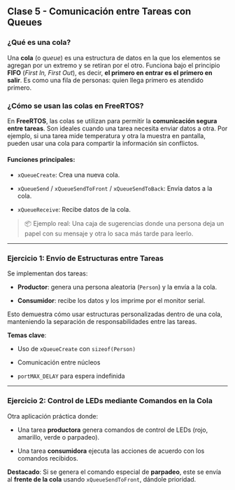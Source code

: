 ## Clase 5 - Comunicación entre Tareas con Queues

### ¿Qué es una cola?

Una **cola** (o _queue_) es una estructura de datos en la que los elementos se agregan por un extremo y se retiran por el otro. Funciona bajo el principio **FIFO** (_First In, First Out_), es decir, **el primero en entrar es el primero en salir**. Es como una fila de personas: quien llega primero es atendido primero.

### ¿Cómo se usan las colas en FreeRTOS?

En **FreeRTOS**, las colas se utilizan para permitir la **comunicación segura entre tareas**. Son ideales cuando una tarea necesita enviar datos a otra. Por ejemplo, si una tarea mide temperatura y otra la muestra en pantalla, pueden usar una cola para compartir la información sin conflictos.

#### Funciones principales:

-   `xQueueCreate`: Crea una nueva cola.
    
-   `xQueueSend` / `xQueueSendToFront` / `xQueueSendToBack`: Envía datos a la cola.
    
-   `xQueueReceive`: Recibe datos de la cola.
    

> 📦 Ejemplo real: Una caja de sugerencias donde una persona deja un papel con su mensaje y otra lo saca más tarde para leerlo.

----------

### Ejercicio 1: Envío de Estructuras entre Tareas

Se implementan dos tareas:

-   **Productor**: genera una persona aleatoria (`Person`) y la envía a la cola.
    
-   **Consumidor**: recibe los datos y los imprime por el monitor serial.
    

Esto demuestra cómo usar estructuras personalizadas dentro de una cola, manteniendo la separación de responsabilidades entre las tareas.

**Temas clave**:

-   Uso de `xQueueCreate` con `sizeof(Person)`
    
-   Comunicación entre núcleos
    
-   `portMAX_DELAY` para espera indefinida
    

----------

### Ejercicio 2: Control de LEDs mediante Comandos en la Cola

Otra aplicación práctica donde:

-   Una tarea **productora** genera comandos de control de LEDs (rojo, amarillo, verde o parpadeo).
    
-   Una tarea **consumidora** ejecuta las acciones de acuerdo con los comandos recibidos.
    

**Destacado**: Si se genera el comando especial de **parpadeo**, este se envía al **frente de la cola** usando `xQueueSendToFront`, dándole prioridad.
